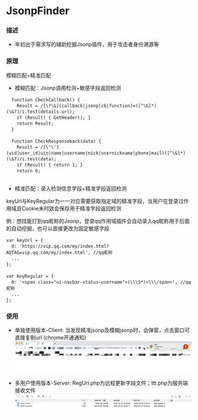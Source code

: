 # JsonpFinder

### 描述
- 年初出于需求写的辅助挖掘Jsonp插件，用于攻击者身份溯源等

### 原理
模糊匹配+精准匹配
- 模糊匹配：Jsonp调用检测+敏感字段返回检测
```
  function CheckCallback() {
    Result = /[\?\&](callback|jsonp|cb|function)=([^\&]*)(\&?)/i.test(details.url);
    if (Result) { GetHeader(); }
    return Result;
  }

  function CheckResponseback(data) {
    Result = /[\"\'](uid|user_id|uin|name|username|nick|usernickname|phone|mail)([^\&]*)(\&?)/i.test(data);
    if (Result) { return 1; }
    return 0;
    
```

- 精准匹配：录入检测信息字段+精准字段返回检测

keyUrl与KeyRegular为一一对应需要获取指定域的精准字段，当用户在登录过作用域且Cookie未时效会保存用于精准字段返回检测

例：想找能打到qq昵称的Jsonp，登录qq作用域插件会自动录入qq昵称用于后面的自动挖掘，也可以直接更改为固定敏感字段
```
var keyUrl = {
  0: 'https://vip.qq.com/my/index.html?ADTAG=vip.qq.com/my/index.html', //qq昵称
  ...
};

var KeyRegular = {
  0: '<span class="ui-navbar-status-username">(\\\S*)<\\\/span>', //qq昵称
  ...
};
```

### 使用
- 单独使用版本-Client: 
当发现精准jsonp及模糊jsonp时，会弹窗，点击窗口可直接复制url (chrome开通通知)
![1](PIC/pic1.png)

- 多用户使用版本-Server: 
RegUrl.php为远程更新字段文件；ttt.php为服务端接收文件
![2](PIC/pic2.png)

